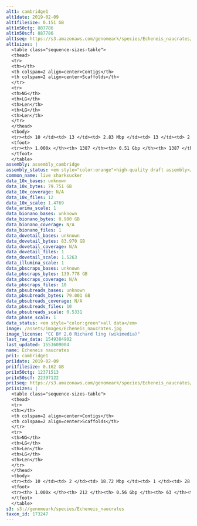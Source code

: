 ```yaml
---
alt1: cambridge1
alt1date: 2019-02-09
alt1filesize: 0.151 GB
alt1n50ctg: 887786
alt1n50scf: 887786
alt1seq: https://s3.amazonaws.com/genomeark/species/Echeneis_naucrates/fEcheNa1/assembly_cambridge/fEcheNa1.alt.asm.20190209.fasta.gz
alt1sizes: |
  <table class="sequence-sizes-table">
  <thead>
  <tr>
  <th></th>
  <th colspan=2 align=center>Contigs</th>
  <th colspan=2 align=center>Scaffolds</th>
  </tr>
  <tr>
  <th>NG</th>
  <th>LG</th>
  <th>Len</th>
  <th>LG</th>
  <th>Len</th>
  </tr>
  </thead>
  <tbody>
  <tr><td> 10 </td><td> 13 </td><td> 2.83 Mbp </td><td> 13 </td><td> 2.83 Mbp </td></tr>  <tr><td> 20 </td><td> 34 </td><td> 2.00 Mbp </td><td> 34 </td><td> 2.00 Mbp </td></tr>  <tr><td> 30 </td><td> 64 </td><td> 1.59 Mbp </td><td> 64 </td><td> 1.59 Mbp </td></tr>  <tr><td> 40 </td><td> 102 </td><td> 1.18 Mbp </td><td> 102 </td><td> 1.18 Mbp </td></tr>  <tr style="background-color:#cccccc;"><td> 50 </td><td> 152 </td><td> 0.89 Mbp </td><td> 152 </td><td> 0.89 Mbp </td></tr>  <tr><td> 60 </td><td> 222 </td><td> 0.62 Mbp </td><td> 222 </td><td> 0.62 Mbp </td></tr>  <tr><td> 70 </td><td> 324 </td><td> 0.42 Mbp </td><td> 324 </td><td> 0.42 Mbp </td></tr>  <tr><td> 80 </td><td> 477 </td><td> 0.27 Mbp </td><td> 477 </td><td> 0.27 Mbp </td></tr>  <tr><td> 90 </td><td> 733 </td><td> 0.16 Mbp </td><td> 733 </td><td> 0.16 Mbp </td></tr>  <tr><td> 100 </td><td> 1386 </td><td> 313  bp </td><td> 1386 </td><td> 313  bp </td></tr>  </tbody>
  <tfoot>
  <tr><th> 1.000x </th><th> 1387 </th><th> 0.51 Gbp </th><th> 1387 </th><th> 0.51 Gbp </th></tr>
  </tfoot>
  </table>
assembly: assembly_cambridge
assembly_status: <em style="color:orange">high-quality draft assembly</em>
common_name: live sharksucker
data_10x_bases: unknown
data_10x_bytes: 79.751 GB
data_10x_coverage: N/A
data_10x_files: 12
data_10x_scale: 1.4769
data_arima_scale: 1
data_bionano_bases: unknown
data_bionano_bytes: 0.900 GB
data_bionano_coverage: N/A
data_bionano_files: 1
data_dovetail_bases: unknown
data_dovetail_bytes: 83.970 GB
data_dovetail_coverage: N/A
data_dovetail_files: 1
data_dovetail_scale: 1.5263
data_illumina_scale: 1
data_pbscraps_bases: unknown
data_pbscraps_bytes: 139.778 GB
data_pbscraps_coverage: N/A
data_pbscraps_files: 10
data_pbsubreads_bases: unknown
data_pbsubreads_bytes: 79.001 GB
data_pbsubreads_coverage: N/A
data_pbsubreads_files: 10
data_pbsubreads_scale: 0.5331
data_phase_scale: 1
data_status: <em style="color:green">all data</em>
image: /assets/images/Echeneis_naucrates.jpg
image_license: "CC BY 2.0 Richard ling (wikimedia)"
last_raw_data: 1549384902
last_updated: 1553609004
name: Echeneis naucrates
pri1: cambridge1
pri1date: 2019-02-09
pri1filesize: 0.162 GB
pri1n50ctg: 12371513
pri1n50scf: 22397122
pri1seq: https://s3.amazonaws.com/genomeark/species/Echeneis_naucrates/fEcheNa1/assembly_cambridge/fEcheNa1.pri.asm.20190209.fasta.gz
pri1sizes: |
  <table class="sequence-sizes-table">
  <thead>
  <tr>
  <th></th>
  <th colspan=2 align=center>Contigs</th>
  <th colspan=2 align=center>Scaffolds</th>
  </tr>
  <tr>
  <th>NG</th>
  <th>LG</th>
  <th>Len</th>
  <th>LG</th>
  <th>Len</th>
  </tr>
  </thead>
  <tbody>
  <tr><td> 10 </td><td> 2 </td><td> 18.72 Mbp </td><td> 1 </td><td> 28.06 Mbp </td></tr>  <tr><td> 20 </td><td> 5 </td><td> 17.47 Mbp </td><td> 3 </td><td> 26.34 Mbp </td></tr>  <tr><td> 30 </td><td> 9 </td><td> 16.63 Mbp </td><td> 5 </td><td> 25.44 Mbp </td></tr>  <tr><td> 40 </td><td> 12 </td><td> 14.27 Mbp </td><td> 7 </td><td> 24.52 Mbp </td></tr>  <tr style="background-color:#cccccc;"><td> 50 </td><td> 16 </td><td style="background-color:#88ff88;"> 12.37 Mbp </td><td> 10 </td><td style="background-color:#88ff88;"> 22.40 Mbp </td></tr>  <tr><td> 60 </td><td> 21 </td><td> 9.90 Mbp </td><td> 12 </td><td> 21.18 Mbp </td></tr>  <tr><td> 70 </td><td> 28 </td><td> 6.85 Mbp </td><td> 15 </td><td> 20.69 Mbp </td></tr>  <tr><td> 80 </td><td> 39 </td><td> 3.08 Mbp </td><td> 18 </td><td> 19.49 Mbp </td></tr>  <tr><td> 90 </td><td> 65 </td><td> 1.47 Mbp </td><td> 21 </td><td> 16.49 Mbp </td></tr>  <tr><td> 100 </td><td> 211 </td><td> 60  bp </td><td> 62 </td><td> 60  bp </td></tr>  </tbody>
  <tfoot>
  <tr><th> 1.000x </th><th> 212 </th><th> 0.56 Gbp </th><th> 63 </th><th> 0.56 Gbp </th></tr>
  </tfoot>
  </table>
s3: s3://genomeark/species/Echeneis_naucrates
taxon_id: 173247
---
```

